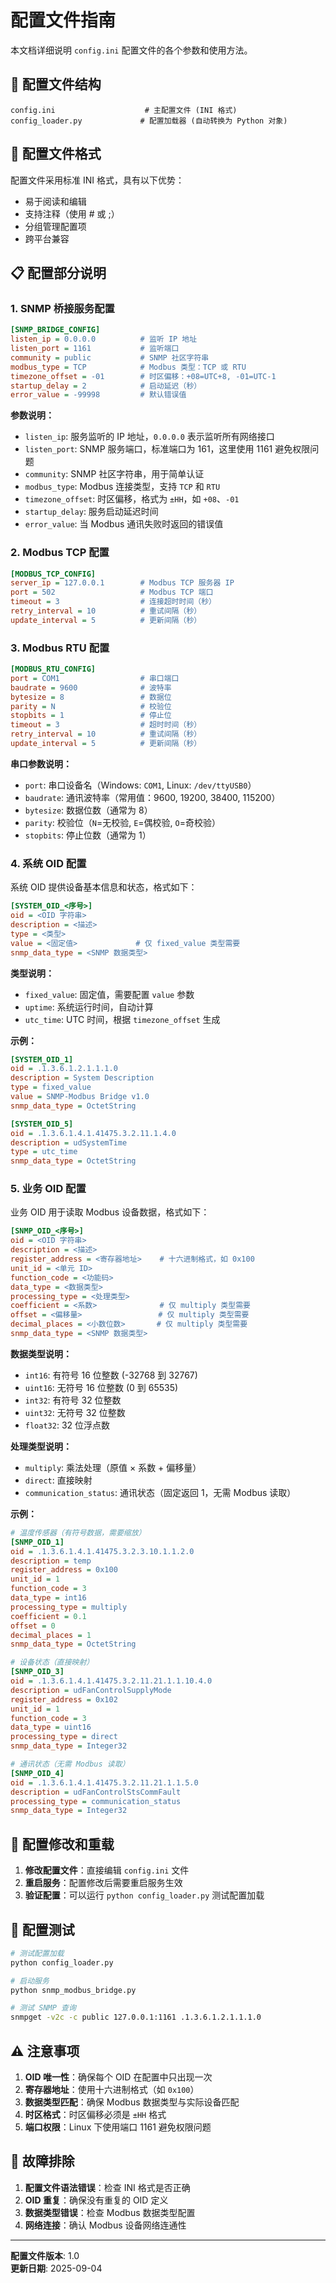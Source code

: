 # 配置文件指南

本文档详细说明 `config.ini` 配置文件的各个参数和使用方法。

## 📁 配置文件结构

```
config.ini                    # 主配置文件 (INI 格式)
config_loader.py             # 配置加载器 (自动转换为 Python 对象)
```

## 🔧 配置文件格式

配置文件采用标准 INI 格式，具有以下优势：
- 易于阅读和编辑
- 支持注释（使用 # 或 ;）
- 分组管理配置项
- 跨平台兼容

## 📋 配置部分说明

### 1. SNMP 桥接服务配置

```ini
[SNMP_BRIDGE_CONFIG]
listen_ip = 0.0.0.0          # 监听 IP 地址
listen_port = 1161           # 监听端口
community = public           # SNMP 社区字符串
modbus_type = TCP            # Modbus 类型：TCP 或 RTU
timezone_offset = -01        # 时区偏移：+08=UTC+8, -01=UTC-1
startup_delay = 2            # 启动延迟（秒）
error_value = -99998         # 默认错误值
```

**参数说明：**
- `listen_ip`: 服务监听的 IP 地址，`0.0.0.0` 表示监听所有网络接口
- `listen_port`: SNMP 服务端口，标准端口为 161，这里使用 1161 避免权限问题
- `community`: SNMP 社区字符串，用于简单认证
- `modbus_type`: Modbus 连接类型，支持 `TCP` 和 `RTU`
- `timezone_offset`: 时区偏移，格式为 `±HH`，如 `+08`、`-01`
- `startup_delay`: 服务启动延迟时间
- `error_value`: 当 Modbus 通讯失败时返回的错误值

### 2. Modbus TCP 配置

```ini
[MODBUS_TCP_CONFIG]
server_ip = 127.0.0.1        # Modbus TCP 服务器 IP
port = 502                   # Modbus TCP 端口
timeout = 3                  # 连接超时时间（秒）
retry_interval = 10          # 重试间隔（秒）
update_interval = 5          # 更新间隔（秒）
```

### 3. Modbus RTU 配置

```ini
[MODBUS_RTU_CONFIG]
port = COM1                  # 串口端口
baudrate = 9600              # 波特率
bytesize = 8                 # 数据位
parity = N                   # 校验位
stopbits = 1                 # 停止位
timeout = 3                  # 超时时间（秒）
retry_interval = 10          # 重试间隔（秒）
update_interval = 5          # 更新间隔（秒）
```

**串口参数说明：**
- `port`: 串口设备名（Windows: `COM1`, Linux: `/dev/ttyUSB0`）
- `baudrate`: 通讯波特率（常用值：9600, 19200, 38400, 115200）
- `bytesize`: 数据位数（通常为 8）
- `parity`: 校验位（`N`=无校验, `E`=偶校验, `O`=奇校验）
- `stopbits`: 停止位数（通常为 1）

### 4. 系统 OID 配置

系统 OID 提供设备基本信息和状态，格式如下：

```ini
[SYSTEM_OID_<序号>]
oid = <OID 字符串>
description = <描述>
type = <类型>
value = <固定值>             # 仅 fixed_value 类型需要
snmp_data_type = <SNMP 数据类型>
```

**类型说明：**
- `fixed_value`: 固定值，需要配置 `value` 参数
- `uptime`: 系统运行时间，自动计算
- `utc_time`: UTC 时间，根据 `timezone_offset` 生成

**示例：**
```ini
[SYSTEM_OID_1]
oid = .1.3.6.1.2.1.1.1.0
description = System Description
type = fixed_value
value = SNMP-Modbus Bridge v1.0
snmp_data_type = OctetString

[SYSTEM_OID_5]
oid = .1.3.6.1.4.1.41475.3.2.11.1.4.0
description = udSystemTime
type = utc_time
snmp_data_type = OctetString
```

### 5. 业务 OID 配置

业务 OID 用于读取 Modbus 设备数据，格式如下：

```ini
[SNMP_OID_<序号>]
oid = <OID 字符串>
description = <描述>
register_address = <寄存器地址>    # 十六进制格式，如 0x100
unit_id = <单元 ID>
function_code = <功能码>
data_type = <数据类型>
processing_type = <处理类型>
coefficient = <系数>              # 仅 multiply 类型需要
offset = <偏移量>                 # 仅 multiply 类型需要
decimal_places = <小数位数>       # 仅 multiply 类型需要
snmp_data_type = <SNMP 数据类型>
```

**数据类型说明：**
- `int16`: 有符号 16 位整数 (-32768 到 32767)
- `uint16`: 无符号 16 位整数 (0 到 65535)
- `int32`: 有符号 32 位整数
- `uint32`: 无符号 32 位整数
- `float32`: 32 位浮点数

**处理类型说明：**
- `multiply`: 乘法处理（原值 × 系数 + 偏移量）
- `direct`: 直接映射
- `communication_status`: 通讯状态（固定返回 1，无需 Modbus 读取）

**示例：**
```ini
# 温度传感器（有符号数据，需要缩放）
[SNMP_OID_1]
oid = .1.3.6.1.4.1.41475.3.2.3.10.1.1.2.0
description = temp
register_address = 0x100
unit_id = 1
function_code = 3
data_type = int16
processing_type = multiply
coefficient = 0.1
offset = 0
decimal_places = 1
snmp_data_type = OctetString

# 设备状态（直接映射）
[SNMP_OID_3]
oid = .1.3.6.1.4.1.41475.3.2.11.21.1.1.10.4.0
description = udFanControlSupplyMode
register_address = 0x102
unit_id = 1
function_code = 3
data_type = uint16
processing_type = direct
snmp_data_type = Integer32

# 通讯状态（无需 Modbus 读取）
[SNMP_OID_4]
oid = .1.3.6.1.4.1.41475.3.2.11.21.1.1.5.0
description = udFanControlStsCommFault
processing_type = communication_status
snmp_data_type = Integer32
```

## 🔄 配置修改和重载

1. **修改配置文件**：直接编辑 `config.ini` 文件
2. **重启服务**：配置修改后需要重启服务生效
3. **验证配置**：可以运行 `python config_loader.py` 测试配置加载

## 🧪 配置测试

```bash
# 测试配置加载
python config_loader.py

# 启动服务
python snmp_modbus_bridge.py

# 测试 SNMP 查询
snmpget -v2c -c public 127.0.0.1:1161 .1.3.6.1.2.1.1.1.0
```

## ⚠️ 注意事项

1. **OID 唯一性**：确保每个 OID 在配置中只出现一次
2. **寄存器地址**：使用十六进制格式（如 `0x100`）
3. **数据类型匹配**：确保 Modbus 数据类型与实际设备匹配
4. **时区格式**：时区偏移必须是 `±HH` 格式
5. **端口权限**：Linux 下使用端口 1161 避免权限问题

## 🔧 故障排除

1. **配置文件语法错误**：检查 INI 格式是否正确
2. **OID 重复**：确保没有重复的 OID 定义
3. **数据类型错误**：检查 Modbus 数据类型配置
4. **网络连接**：确认 Modbus 设备网络连通性

---

**配置文件版本**: 1.0  
**更新日期**: 2025-09-04
